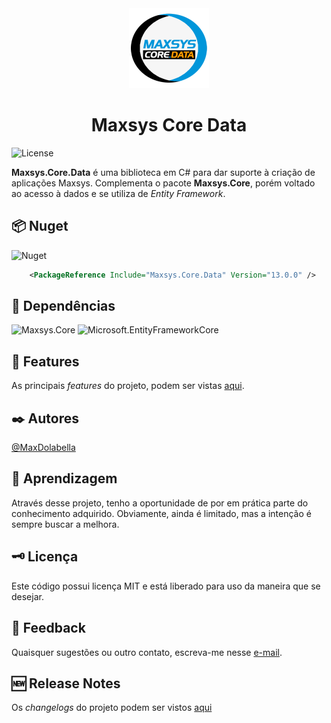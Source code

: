 <div align="center">
<img src="logo.png" alt="drawing" width="128" />
<h1>Maxsys Core Data</h1>
</div>

![License](https://img.shields.io/github/license/maxdolabella/maxsys.core)

**Maxsys.Core.Data** é uma biblioteca em C# para dar suporte à criação de aplicações Maxsys.
Complementa o pacote **Maxsys.Core**, porém voltado ao acesso à dados e se utiliza de *Entity Framework*.


## :package: Nuget

![Nuget](https://img.shields.io/nuget/v/Maxsys.Core.Data)

```xml
    <PackageReference Include="Maxsys.Core.Data" Version="13.0.0" />
```

## :link: Dependências
![Maxsys.Core](https://img.shields.io/badge/Maxsys.Core-13.0.0-blue?style=for-the-badge&link=https%3A%2F%2Fwww.nuget.org%2Fpackages%2FMaxsys.Core)
![Microsoft.EntityFrameworkCore](https://img.shields.io/badge/Microsoft.EntityFrameworkCore-9.0.0-blue?style=for-the-badge&link=https%3A%2F%2Fwww.nuget.org%2Fpackages%2FMicrosoft.EntityFrameworkCore)


## :star2: Features
As principais *features* do projeto, podem ser vistas [aqui](FEATURES.md).

## :black_nib: Autores
[@MaxDolabella](https://www.github.com/MaxDolabella)

## :monocle_face: Aprendizagem
Através desse projeto, tenho a oportunidade de por em prática parte do conhecimento adquirido. Obviamente, ainda é limitado, mas a intenção é sempre buscar a melhora.

## :old_key: Licença
Este código possui licença MIT e está liberado para uso da maneira que se desejar.
  
## :email: Feedback
Quaisquer sugestões ou outro contato, escreva-me nesse [e-mail](mailto:maxsystech@outlook.com?subject=Github%20contact).

## :new: Release Notes
Os *changelogs* do projeto podem ser vistos [aqui](CHANGELOGS.md)